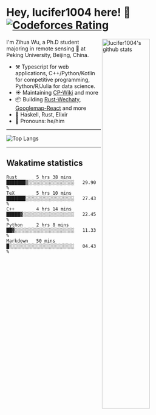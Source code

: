 # Hey, lucifer1004 here! :wave: [![Codeforces Rating](https://cfrating.ihcr.top/?user=lucifer1004&style=flat-square)](https://codeforces.com/profile/lucifer1004)

<img width="50%" align="right" alt="lucifer1004's github stats" src="https://github-readme-stats.vercel.app/api?username=lucifer1004&show_icons=true">

I'm Zihua Wu, a Ph.D student majoring in remote sensing :satellite: at Peking University, Beijing, China.

- :hammer_and_pick: Typescript for web applications, C++/Python/Kotlin for competitive programming, Python/R/Julia for data science.
- :sunny: Maintaining [CP-Wiki](https://cp-wiki.vercel.app) and more 
- :package: Building [Rust-Wechaty](https://github.com/wechaty/rust-wechaty), [Googlemap-React](https://github.com/googlemap-react/googlemap-react) and more
- :seedling: Haskell, Rust, Elixir
- :man: Pronouns: he/him

---

![Top Langs](https://github-readme-stats.vercel.app/api/top-langs/?username=lucifer1004&layout=compact)

---

## Wakatime statistics

<!--START_SECTION:waka-->
```text
Rust       5 hrs 38 mins   ███████▒░░░░░░░░░░░░░░░░░   29.90 % 
TeX        5 hrs 10 mins   ███████░░░░░░░░░░░░░░░░░░   27.43 % 
C++        4 hrs 14 mins   █████▓░░░░░░░░░░░░░░░░░░░   22.45 % 
Python     2 hrs 8 mins    ██▓░░░░░░░░░░░░░░░░░░░░░░   11.33 % 
Markdown   50 mins         █░░░░░░░░░░░░░░░░░░░░░░░░   04.43 % 
```
<!--END_SECTION:waka-->
